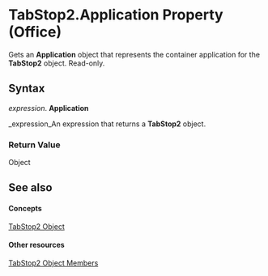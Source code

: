 
# TabStop2.Application Property (Office)

Gets an  **Application** object that represents the container application for the **TabStop2** object. Read-only.


## Syntax

 _expression_. **Application**

 _expression_An expression that returns a  **TabStop2** object.


### Return Value

Object


## See also


#### Concepts


 [TabStop2 Object](fee461a9-684b-e6c2-a74a-d0aa161d0d9c.md)
#### Other resources


 [TabStop2 Object Members](e917b4b4-3df3-93a1-3cf8-ce65edc5f18e.md)
